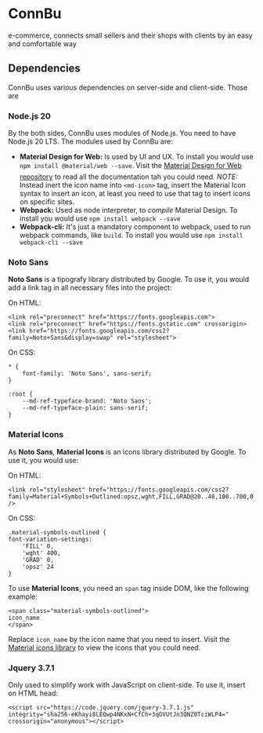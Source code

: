 # ConnBu

e-commerce, connects small sellers and their shops with clients by an easy and comfortable way

## Dependencies
ConnBu uses various dependencies on server-side and client-side. Those are

### Node.js 20
By the both sides, ConnBu uses modules of Node.js. You need to have Node.js 20 LTS. The modules used by ConnBu are:
+ **Material Design for Web:** Is used by UI and UX. To install you would use `npm install @material/web --save`. Visit the [Material Design for Web repository](https://github.com/material-components/material-web) to read all the documentation tah you could need. _NOTE:_ Instead inert the icon name into `<md-icon>` tag, insert the Material Icon syntax to insert an icon, at least you need to use that tag to insert icons on specific sites.
+ **Webpack:** Used as node interpreter, to _compile_ Material Design. To install you would use `npm install webpack --save`
+ **Webpack-cli:** It's just a mandatory component to webpack, used to run webpack commands, like `build`. To install you would use `npm install webpack-cli --save`

### Noto Sans
**Noto Sans** is a tipografy library distributed by Google. To use it, you would add a link tag in all necessary files into the project:

On HTML:
	
    <link rel="preconnect" href="https://fonts.googleapis.com">
    <link rel="preconnect" href="https://fonts.gstatic.com" crossorigin>
    <link href="https://fonts.googleapis.com/css2?family=Noto+Sans&display=swap" rel="stylesheet">
On CSS:

    * {
	    font-family: 'Noto Sans', sans-serif;
    }
    
    :root {
		--md-ref-typeface-brand: 'Noto Sans';
		--md-ref-typeface-plain: sans-serif;
	}
   
### Material Icons
As **Noto Sans**, **Material Icons** is an icons library distributed by Google. To use it, you would use:

On HTML:

	<link rel="stylesheet" href="https://fonts.googleapis.com/css2?family=Material+Symbols+Outlined:opsz,wght,FILL,GRAD@20..48,100..700,0..1,-50..200" />
On CSS:

	.material-symbols-outlined {
	font-variation-settings:
		'FILL' 0,
		'wght' 400,
	    'GRAD' 0,
	    'opsz' 24
	}

To use **Material Icons**, you need an `span` tag inside DOM, like the following example:

	<span class="material-symbols-outlined">
	icon_name
	</span>
Replace `icon_name` by the icon name that you need to insert.
Visit the [Material icons library](https://fonts.google.com/icons) to view the icons that you could need.

### Jquery 3.7.1
Only used to simplify work with JavaScript on client-side. To use it, insert on HTML head:

	<script src="https://code.jquery.com/jquery-3.7.1.js" integrity="sha256-eKhayi8LEQwp4NKxN+CfCh+3qOVUtJn3QNZ0TciWLP4=" crossorigin="anonymous"></script>